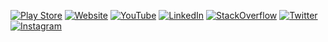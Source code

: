 
[![Play Store](https://img.shields.io/badge/-PlayStore-black?style=flat&logo=googleplay&logoColor=1195F5)](https://play.google.com/store/apps/dev?id=6411367502435954294)
[![Website](https://img.shields.io/badge/-Blog-blueviolet?style=flat&logo=blog&logoColor=1195F5)](https://nisaefendioglu.blog)
[![YouTube](https://img.shields.io/badge/-YouTube-FF0000?style=flat&logo=YouTube&logoColor=FFFFFF)](https://www.youtube.com/NisaEfendioğlu)
[![LinkedIn](https://img.shields.io/badge/-LinkedIn-00a8ff?style=flat&logo=linkedin)](https://www.linkedin.com/in/nisaefendioglu)
[![StackOverflow](https://img.shields.io/badge/-StackOverflow-success?style=flat&logo=StackOverflow)](https://stackoverflow.com/users/11902787/nisa-efendioglu)
[![Twitter](https://img.shields.io/badge/-Twitter-red?style=flat&logo=Twitter)](https://twitter.com/nisaefendioglu)
[![Instagram](https://img.shields.io/badge/-Instagram-ff69b4?style=flat&logo=Instagram&logoColor=FFFFFF)](https://instagram.com/nisaefendiogluu)

